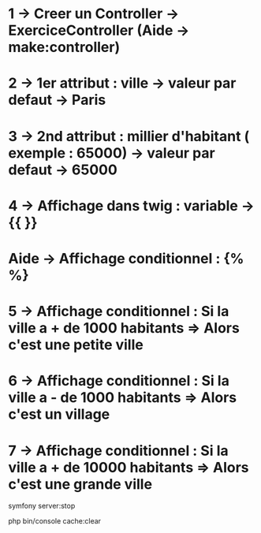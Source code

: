 # 1 -> Creer un Controller -> ExerciceController (Aide -> make:controller)
# 2 -> 1er attribut : ville -> valeur par defaut -> Paris
# 3 -> 2nd attribut : millier d'habitant ( exemple : 65000) -> valeur par defaut -> 65000
# 4 -> Affichage dans twig : variable -> {{ }}
# Aide -> Affichage conditionnel : {% %}
# 5 -> Affichage conditionnel : Si la ville a + de 1000 habitants => Alors c'est une petite ville
# 6 -> Affichage conditionnel : Si la ville a - de 1000 habitants => Alors c'est un village
# 7 -> Affichage conditionnel : Si la ville a + de 10000 habitants => Alors c'est une grande ville


symfony server:stop

php bin/console cache:clear


